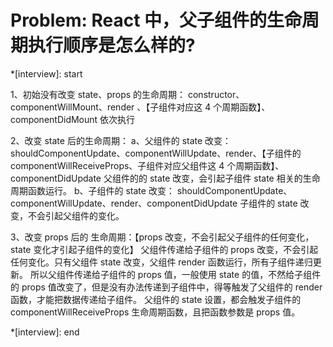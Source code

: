 # Problem: React 中，父子组件的生命周期执行顺序是怎么样的?

\*[interview]: start

1、初始没有改变 state、props 的生命周期：
constructor、componentWillMount、render 、【子组件对应这 4 个周期函数】、componentDidMount 依次执行

2、改变 state 后的生命周期：
a、父组件的 state 改变：
shouldComponentUpdate、componentWillUpdate、render、【子组件的 componentWillReceiveProps、子组件对应父组件这 4 个周期函数】、componentDidUpdate
父组件的的 state 改变，会引起子组件 state 相关的生命周期函数运行。
b、子组件的 state 改变：
shouldComponentUpdate、componentWillUpdate、render、componentDidUpdate
子组件的 state 改变，不会引起父组件的变化。

3、改变 props 后的 生命周期：【props 改变，不会引起父子组件的任何变化，state 变化才引起子组件的变化】
父组件传递给子组件的 props 改变，不会引起任何变化。只有父组件 state 改变，父组件 render 函数运行，所有子组件递归更新。
所以父组件传递给子组件的 props 值，一般使用 state 的值，不然给子组件的 props 值改变了，但是没有办法传递到子组件中，得等触发了父组件的 render 函数，才能把数据传递给子组件。
父组件的 state 设置，都会触发子组件的 componentWillReceiveProps 生命周期函数，且把函数参数是 props 值。

\*[interview]: end
